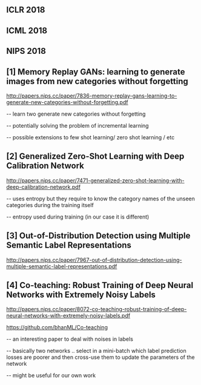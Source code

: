 ICLR 2018
--------------

ICML 2018
--------------

NIPS 2018
--------------

[1] Memory Replay GANs: learning to generate images from new categories without forgetting
------------------------------------------------------------------------------------------

http://papers.nips.cc/paper/7836-memory-replay-gans-learning-to-generate-new-categories-without-forgetting.pdf

-- learn two generate new categories without forgetting

-- potentially solving the problem of incremental learning 

-- possible extensions to few shot learning/ zero shot learning / etc

[2] Generalized Zero-Shot Learning with Deep Calibration Network
------------------------------------------------------------------------------------------

http://papers.nips.cc/paper/7471-generalized-zero-shot-learning-with-deep-calibration-network.pdf

-- uses entropy but they require to know the category names of the unseen categories during the training itself

-- entropy used during training (in our case it is different)

[3] Out-of-Distribution Detection using Multiple Semantic Label Representations
------------------------------------------------------------------------------------------

http://papers.nips.cc/paper/7967-out-of-distribution-detection-using-multiple-semantic-label-representations.pdf

[4] Co-teaching: Robust Training of Deep Neural Networks with Extremely Noisy Labels
------------------------------------------------------------------------------------------

http://papers.nips.cc/paper/8072-co-teaching-robust-training-of-deep-neural-networks-with-extremely-noisy-labels.pdf

https://github.com/bhanML/Co-teaching

-- an interesting paper to deal with noises in labels 

-- basically two networks .. select in a mini-batch which label prediction losses are poorer and then cross-use them to update the parameters of the network

-- might be useful for our own work





















